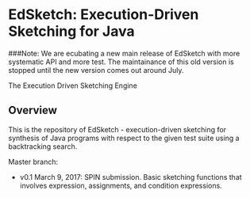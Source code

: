 # EdSketch: Execution-Driven Sketching for Java

###Note: We are ecubating a new main release of EdSketch with more systematic API and more test. The maintainance of this old version is stopped until the new version comes out around July.  

The Execution Driven Sketching Engine 

## Overview

This is the repository of EdSketch - execution-driven sketching for synthesis of Java programs with respect to the given test suite using a backtracking search. 

Master branch: 
- v0.1 March 9, 2017: SPIN submission. Basic sketching functions that involves expression, assignments, and condition expressions.   

